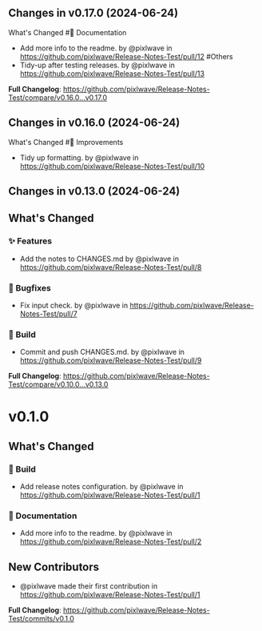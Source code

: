 ## Changes in v0.17.0 (2024-06-24)

What's Changed
#📄 Documentation
* Add more info to the readme. by @pixlwave in https://github.com/pixlwave/Release-Notes-Test/pull/12
#Others
* Tidy-up after testing releases. by @pixlwave in https://github.com/pixlwave/Release-Notes-Test/pull/13


**Full Changelog**: https://github.com/pixlwave/Release-Notes-Test/compare/v0.16.0...v0.17.0

## Changes in v0.16.0 (2024-06-24)

What's Changed
#🙌 Improvements
* Tidy up formatting. by @pixlwave in https://github.com/pixlwave/Release-Notes-Test/pull/10

## Changes in v0.13.0 (2024-06-24)

## What's Changed
### ✨ Features
* Add the notes to CHANGES.md by @pixlwave in https://github.com/pixlwave/Release-Notes-Test/pull/8
### 🐛 Bugfixes
* Fix input check. by @pixlwave in https://github.com/pixlwave/Release-Notes-Test/pull/7
### 🧱 Build
* Commit and push CHANGES.md. by @pixlwave in https://github.com/pixlwave/Release-Notes-Test/pull/9


**Full Changelog**: https://github.com/pixlwave/Release-Notes-Test/compare/v0.10.0...v0.13.0

# v0.1.0
## What's Changed
### 🧱 Build
* Add release notes configuration. by @pixlwave in https://github.com/pixlwave/Release-Notes-Test/pull/1
### 📄 Documentation
* Add more info to the readme. by @pixlwave in https://github.com/pixlwave/Release-Notes-Test/pull/2

## New Contributors
* @pixlwave made their first contribution in https://github.com/pixlwave/Release-Notes-Test/pull/1

**Full Changelog**: https://github.com/pixlwave/Release-Notes-Test/commits/v0.1.0
